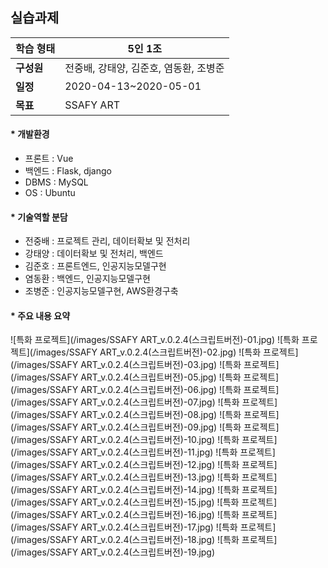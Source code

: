 ## 실습과제


| **학습 형태** | 5인 1조 |
| ------------- | -------------------------- |
| **구성원** | 전중배, 강태양, 김준호, 염동환, 조병준 |
| **일정** | 2020-04-13~2020-05-01 |
| **목표** | SSAFY ART |

#### * 개발환경
- 프론트 : Vue
- 백엔드 : Flask, django
- DBMS : MySQL
- OS : Ubuntu



#### * 기술역할 분담
- 전중배 : 프로젝트 관리, 데이터확보 및 전처리
- 강태양 : 데이터확보 및 전처리, 백엔드
- 김준호 : 프론트엔드, 인공지능모델구현
- 염동환 : 백엔드, 인공지능모델구현
- 조병준 : 인공지능모델구현, AWS환경구축

#### * 주요 내용 요약
![특화 프로젝트](/images/SSAFY ART_v.0.2.4(스크립트버전)-01.jpg)
![특화 프로젝트](/images/SSAFY ART_v.0.2.4(스크립트버전)-02.jpg)
![특화 프로젝트](/images/SSAFY ART_v.0.2.4(스크립트버전)-03.jpg)
![특화 프로젝트](/images/SSAFY ART_v.0.2.4(스크립트버전)-05.jpg)
![특화 프로젝트](/images/SSAFY ART_v.0.2.4(스크립트버전)-06.jpg)
![특화 프로젝트](/images/SSAFY ART_v.0.2.4(스크립트버전)-07.jpg)
![특화 프로젝트](/images/SSAFY ART_v.0.2.4(스크립트버전)-08.jpg)
![특화 프로젝트](/images/SSAFY ART_v.0.2.4(스크립트버전)-09.jpg)
![특화 프로젝트](/images/SSAFY ART_v.0.2.4(스크립트버전)-10.jpg)
![특화 프로젝트](/images/SSAFY ART_v.0.2.4(스크립트버전)-11.jpg)
![특화 프로젝트](/images/SSAFY ART_v.0.2.4(스크립트버전)-12.jpg)
![특화 프로젝트](/images/SSAFY ART_v.0.2.4(스크립트버전)-13.jpg)
![특화 프로젝트](/images/SSAFY ART_v.0.2.4(스크립트버전)-14.jpg)
![특화 프로젝트](/images/SSAFY ART_v.0.2.4(스크립트버전)-15.jpg)
![특화 프로젝트](/images/SSAFY ART_v.0.2.4(스크립트버전)-16.jpg)
![특화 프로젝트](/images/SSAFY ART_v.0.2.4(스크립트버전)-17.jpg)
![특화 프로젝트](/images/SSAFY ART_v.0.2.4(스크립트버전)-18.jpg)
![특화 프로젝트](/images/SSAFY ART_v.0.2.4(스크립트버전)-19.jpg)
